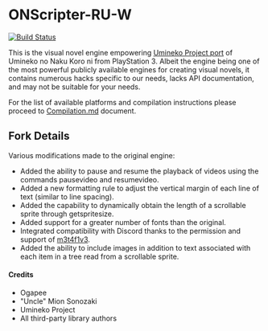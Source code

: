 ONScripter-RU-W
=============

[![Build Status](https://travis-ci.com/umineko-project/onscripter-ru.svg?branch=master)](https://travis-ci.com/umineko-project/onscripter-ru)

This is the visual novel engine empowering [Umineko Project port](https://umineko-project.org) of Umineko no Naku Koro ni from PlayStation 3. Albeit the engine being one of the most powerful publicly available engines for creating visual novels, it contains numerous hacks specific to our needs, lacks API documentation, and may not be suitable for your needs.

For the list of available platforms and compilation instructions please proceed to [Compilation.md](https://github.com/umineko-project/onscripter-ru/blob/master/Resources/Docs/Compilation.md) document.

## Fork Details
Various modifications made to the original engine:

* Added the ability to pause and resume the playback of videos using the commands pausevideo and resumevideo.
* Added a new formatting rule to adjust the vertical margin of each line of text (similar to line spacing).
* Added the capability to dynamically obtain the length of a scrollable sprite through getspritesize.
* Added support for a greater number of fonts than the original.
* Integrated compatibility with Discord thanks to the permission and support of [m3t4f1v3](https://github.com/m3t4f1v3).
* Added the ability to include images in addition to text associated with each item in a tree read from a scrollable sprite.

#### Credits
- Ogapee
- "Uncle" Mion Sonozaki
- Umineko Project
- All third-party library authors
